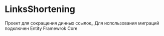 # LinksShortening
Проект для сокращения динных ссылок_
Для использования миграций подключен Entity Framewrok Core

